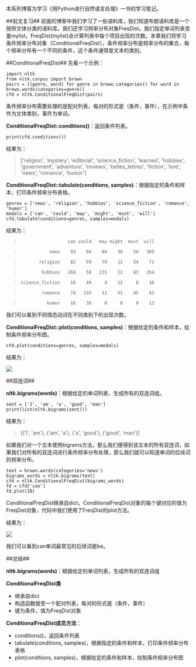 本系列博客为学习《用Python进行自然语言处理》一书的学习笔记。

##前文复习##
前面的博客中我们学习了一些语料库，我们知道布朗语料库是一个按照文体分类的语料库。我们还学习频率分布对象FreqDist。我们指定单词列表变量mylist，FreqDist(mylist)会计算列表中每个项目出现的次数。本章我们将学习条件频率分布对象（ConditionalFreqDist），条件频率分布是频率分布的集合，每个频率分布有一个不同的条件，这个条件通常是文本的类别。

##ConditionalFreqDist##
先看一个示例：

    import nltk
    from nltk.corpus import brown
    pairs = [(genre, word) for genre in brown.categories() for word in brown.words(categories=genre)]
    cfd = nltk.ConditionalFreqDist(pairs)

条件频率分布需要处理的是配对列表，每对的形式是（条件，事件），在示例中条件为文体类别，事件为单词。

**ConditionalFreqDist::conditions()**：返回条件列表。
    
    print(cfd.conditions())

结果为：
> ['religion', 'mystery', 'editorial', 'science\_fiction', 'learned', 'hobbies', 'government', 'adventure', 'reviews', 'belles\_lettres', 'fiction', 'lore', 'news', 'romance', 'humor']

**ConditionalFreqDist::tabulate(conditions, samples)**：根据指定的条件和样本，打印条件频率分布表格。
    
    genres = ['news', 'religion', 'hobbies', 'science_fiction', 'romance', 'humor']
    modals = ['can', 'could', 'may', 'might', 'must', 'will']
    cfd.tabulate(conditions=genres, samples=modals)

结果为：

>                       can could   may might  must  will 

>                news    93    86    66    38    50   389 
         
>            religion    82    59    78    12    54    71 
      
>             hobbies   268    58   131    22    83   264 
       
>     science_fiction    16    49     4    12     8    16 

>             romance    74   193    11    51    45    43 
      
>               humor    16    30     8     8     9    13 

我们可以看到不同情态动词在不同类别下的出现次数。

**ConditionalFreqDist::plot(conditions, samples)**：根据给定的条件和样本，绘制条件频率分布图。

    cfd.plot(conditions=genres, samples=modals)

结果为：

![](http://www.burnelltek.com/static/img/1482386967743NLTK.PNG)

##双连词##

**nltk.bigrams(words)**：根据给定的单词列表，生成所有的双连词组。

    sent = ['I', 'am', 'a', 'good', 'man']
    print(list(nltk.bigrams(sent)))

结果为：
> [('I', 'am'), ('am', 'a'), ('a', 'good'), ('good', 'man')]

如果我们对一个文本使用bigrams方法，那么我们便得到该文本的所有双连词，如果我们对所有的双连词进行条件频率分布处理，那么我们就可以知道单词的后续词的频率分布。

    text = brown.words(categories='news')
    bigrams_words = nltk.bigrams(text)
    cfd = nltk.ConditionalFreqDist(bigrams_words)
    fd = cfd['can']
    fd.plot(10)

ConditionalFreqDist继承自dict，ConditionalFreqDist对象的每个键对应的值为FreqDist对象，代码中我们使用了FreqDist的plot方法。

结果为：

![](http://www.burnelltek.com/static/img/1482390303621NLTK.PNG)

我们可以看到can单词最常见的后续词是be。

##总结##

**nltk.bigrams(words)**：根据给定的单词列表，生成所有的双连词组

**ConditionalFreqDist类**

- 继承自dict
- 构造函数接受一个配对列表，每对的形式是（条件，事件）
- 键为条件，值为FreqDist对象

**ConditionalFreqDist成员方法**：

- conditions()，返回条件列表
- tabulate(conditions, samples)，根据指定的条件和样本，打印条件频率分布表格
- plot(conditions, samples)，根据给定的条件和样本，绘制条件频率分布图
